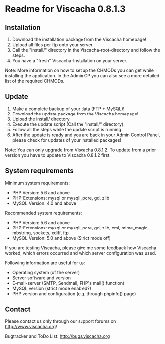 # Readme for Viscacha 0.8.1.3

## Installation

1. Download the installation package from the Viscacha homepage!
2. Upload all files per ftp onto your server.
3. Call the "install/" directory in the Viscacha-root-directory and
   follow the steps.
4. You have a "fresh" Viscacha-Installation on your server.

Note: More information on how to set up the CHMODs you can get while
      installing the application. In the Admin CP you can also see a
      more detailed list of the required CHMODs.

## Update

1. Make a complete backup of your data (FTP + MySQL)!
2. Download the update package from the Viscacha homepage!
3. Upload the install/ directory
4. Execute the update script (Call the "install/" directory).
5. Follow all the steps while the update script is running.
6. After the update is ready and you are back in your Admin Control
   Panel, please check for updates of your installed packages!

Note: You can only upgrade from Viscacha 0.8.1.2. To update from a
      prior version you have to update to Viscacha 0.8.1.2 first.

## System requirements

Minimum system requirements:
* PHP Version: 5.6 and above
* PHP-Extensions: mysql or mysqli, pcre, gd, zlib
* MySQL Version: 4.0 and above

Recommended system requirements:
* PHP Version: 5.6 and above
* PHP-Extensions: mysql or mysqli, pcre, gd, zlib, xml, mime_magic,
                   mbstring, sockets, xdiff, ftp
* MySQL Version: 5.0 and above (Strict mode off)

If you are testing Viscacha, please give me some feedback how Viscacha
worked, which errors occurred and which server configuration was used.

Following information are useful for us:
* Operating system (of the server)
* Server software and version
* E-mail-server (SMTP, Sendmail, PHP's mail() function)
* MySQL version (strict mode enabled?)
* PHP version and configuration (e.q. through phpinfo() page)


## Contact

Please contact us only through our support forums on
http://www.viscacha.org!

Bugtracker and ToDo List: http://bugs.viscacha.org